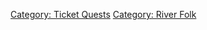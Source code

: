 [Category: Ticket Quests](Category:_Ticket_Quests "wikilink") [Category:
River Folk](Category:_River_Folk "wikilink")
